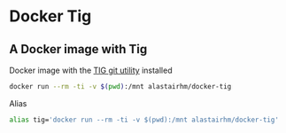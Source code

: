 # Docker Tig

## A Docker image with Tig

Docker image with the [TIG git utility](https://jonas.github.io/tig/) installed


```bash
docker run --rm -ti -v $(pwd):/mnt alastairhm/docker-tig
```

Alias
```bash
alias tig='docker run --rm -ti -v $(pwd):/mnt alastairhm/docker-tig'
```

